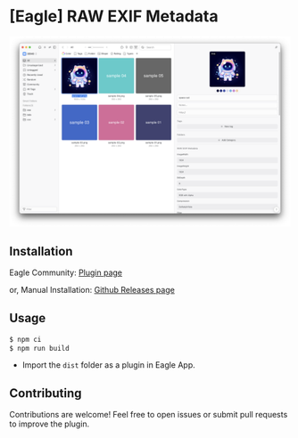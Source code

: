# [Eagle] RAW EXIF Metadata

![](docs/sample1.png)

## Installation

Eagle Community: [Plugin page](https://community-en.eagle.cool/plugin/1152a2b2-499f-4d4e-afd2-2554fe44808a)

or, Manual Installation: [Github Releases page](https://github.com/tuki0918/eagle-raw-exif-inspector/releases)

## Usage

```
$ npm ci
$ npm run build
```

- Import the `dist` folder as a plugin in Eagle App.

## Contributing

Contributions are welcome! Feel free to open issues or submit pull requests to improve the plugin.
